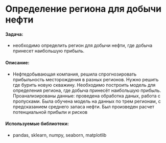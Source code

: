# Определение региона для добычи нефти

#### Задача:
- необходимо определить регион для добычи нефти, где добыча принесет наибольшую прибыль.

#### Описание:
- Нефтедобывающая компания, решила спрогнозировать прибыльность месторождения в разных регионов. Нужно решить где бурить новую скважину. Необходимо построить модель для определения региона, где добыча принесёт наибольшую прибыль. Проанализированы данные: проведена обработка даных, работа с пропусками. Была обучена модель на данных по трем регионам, с предсказанием среднего запаса нефти. Был произведен расчет потенциальной прибыли и рисков

#### Используемые библиотеки:
- pandas, sklearn, numpy, seaborn, matplotlib
  
  
